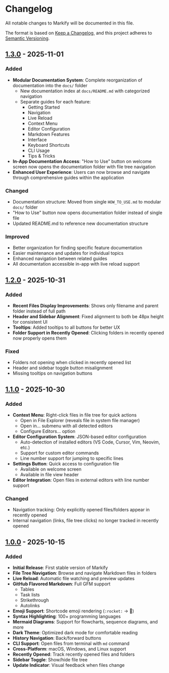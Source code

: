 # Changelog

All notable changes to Markify will be documented in this file.

The format is based on [Keep a Changelog](https://keepachangelog.com/en/1.0.0/),
and this project adheres to [Semantic Versioning](https://semver.org/spec/v2.0.0.html).

## [1.3.0] - 2025-11-01

### Added
- **Modular Documentation System**: Complete reorganization of documentation into the `docs/` folder
  - New documentation index at `docs/README.md` with categorized navigation
  - Separate guides for each feature:
    - Getting Started
    - Navigation
    - Live Reload
    - Context Menu
    - Editor Configuration
    - Markdown Features
    - Interface
    - Keyboard Shortcuts
    - CLI Usage
    - Tips & Tricks
- **In-App Documentation Access**: "How to Use" button on welcome screen now opens the documentation folder with file tree navigation
- **Enhanced User Experience**: Users can now browse and navigate through comprehensive guides within the application

### Changed
- Documentation structure: Moved from single `HOW_TO_USE.md` to modular `docs/` folder
- "How to Use" button now opens documentation folder instead of single file
- Updated README.md to reference new documentation structure

### Improved
- Better organization for finding specific feature documentation
- Easier maintenance and updates for individual topics
- Enhanced navigation between related guides
- All documentation accessible in-app with live reload support

## [1.2.0] - 2025-10-31

### Added
- **Recent Files Display Improvements**: Shows only filename and parent folder instead of full path
- **Header and Sidebar Alignment**: Fixed alignment to both be 48px height for consistent UI
- **Tooltips**: Added tooltips to all buttons for better UX
- **Folder Support in Recently Opened**: Clicking folders in recently opened now properly opens them

### Fixed
- Folders not opening when clicked in recently opened list
- Header and sidebar toggle button misalignment
- Missing tooltips on navigation buttons

## [1.1.0] - 2025-10-30

### Added
- **Context Menu**: Right-click files in file tree for quick actions
  - Open in File Explorer (reveals file in system file manager)
  - Open in... submenu with all detected editors
  - Configure Editors... option
- **Editor Configuration System**: JSON-based editor configuration
  - Auto-detection of installed editors (VS Code, Cursor, Vim, Neovim, etc.)
  - Support for custom editor commands
  - Line number support for jumping to specific lines
- **Settings Button**: Quick access to configuration file
  - Available on welcome screen
  - Available in file view header
- **Editor Integration**: Open files in external editors with line number support

### Changed
- Navigation tracking: Only explicitly opened files/folders appear in recently opened
- Internal navigation (links, file tree clicks) no longer tracked in recently opened

## [1.0.0] - 2025-10-15

### Added
- **Initial Release**: First stable version of Markify
- **File Tree Navigation**: Browse and navigate Markdown files in folders
- **Live Reload**: Automatic file watching and preview updates
- **GitHub Flavored Markdown**: Full GFM support
  - Tables
  - Task lists
  - Strikethrough
  - Autolinks
- **Emoji Support**: Shortcode emoji rendering (`:rocket:` → 🚀)
- **Syntax Highlighting**: 100+ programming languages
- **Mermaid Diagrams**: Support for flowcharts, sequence diagrams, and more
- **Dark Theme**: Optimized dark mode for comfortable reading
- **History Navigation**: Back/forward buttons
- **CLI Support**: Open files from terminal with `md` command
- **Cross-Platform**: macOS, Windows, and Linux support
- **Recently Opened**: Track recently opened files and folders
- **Sidebar Toggle**: Show/hide file tree
- **Update Indicator**: Visual feedback when files change

[1.3.0]: https://github.com/AllefDouglasDev/markdown-viewer/compare/v1.2.0...v1.3.0
[1.2.0]: https://github.com/AllefDouglasDev/markdown-viewer/compare/v1.1.0...v1.2.0
[1.1.0]: https://github.com/AllefDouglasDev/markdown-viewer/compare/v1.0.0...v1.1.0
[1.0.0]: https://github.com/AllefDouglasDev/markdown-viewer/releases/tag/v1.0.0
